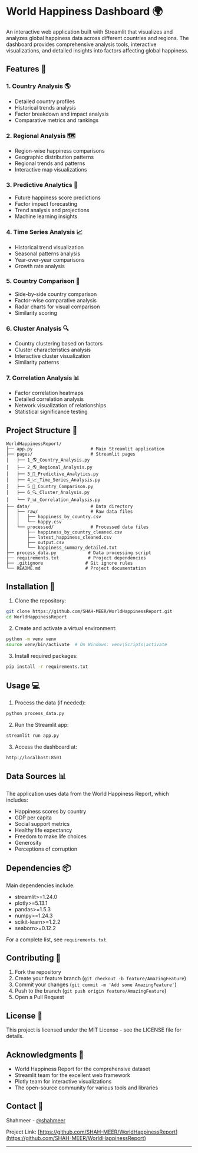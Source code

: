 # World Happiness Dashboard 🌍

An interactive web application built with Streamlit that visualizes and analyzes global happiness data across different countries and regions. The dashboard provides comprehensive analysis tools, interactive visualizations, and detailed insights into factors affecting global happiness.

## Features 🌟

### 1. Country Analysis 🌎
- Detailed country profiles
- Historical trends analysis
- Factor breakdown and impact analysis
- Comparative metrics and rankings

### 2. Regional Analysis 🗺️
- Region-wise happiness comparisons
- Geographic distribution patterns
- Regional trends and patterns
- Interactive map visualizations

### 3. Predictive Analytics 🔮
- Future happiness score predictions
- Factor impact forecasting
- Trend analysis and projections
- Machine learning insights

### 4. Time Series Analysis 📈
- Historical trend visualization
- Seasonal patterns analysis
- Year-over-year comparisons
- Growth rate analysis

### 5. Country Comparison 🔄
- Side-by-side country comparison
- Factor-wise comparative analysis
- Radar charts for visual comparison
- Similarity scoring

### 6. Cluster Analysis 🔍
- Country clustering based on factors
- Cluster characteristics analysis
- Interactive cluster visualization
- Similarity patterns

### 7. Correlation Analysis 📊
- Factor correlation heatmaps
- Detailed correlation analysis
- Network visualization of relationships
- Statistical significance testing

## Project Structure 📁

```
WorldHappinessReport/
├── app.py                      # Main Streamlit application
├── pages/                      # Streamlit pages
│   ├── 1_🌎_Country_Analysis.py
│   ├── 2_🌎_Regional_Analysis.py
│   ├── 3_🔮_Predictive_Analytics.py
│   ├── 4_📈_Time_Series_Analysis.py
│   ├── 5_🔄_Country_Comparison.py
│   ├── 6_🔍_Cluster_Analysis.py
│   └── 7_📊_Correlation_Analysis.py
├── data/                       # Data directory
│   ├── raw/                    # Raw data files
│   │   ├── happiness_by_country.csv
│   │   └── happy.csv
│   └── processed/              # Processed data files
│       ├── happiness_by_country_cleaned.csv
│       ├── latest_happiness_cleaned.csv
│       ├── output.csv
│       └── happiness_summary_detailed.txt
├── process_data.py            # Data processing script
├── requirements.txt           # Project dependencies
├── .gitignore                # Git ignore rules
└── README.md                 # Project documentation
```

## Installation 🚀

1. Clone the repository:
```bash
git clone https://github.com/SHAH-MEER/WorldHappinessReport.git
cd WorldHappinessReport
```

2. Create and activate a virtual environment:
```bash
python -m venv venv
source venv/bin/activate  # On Windows: venv\Scripts\activate
```

3. Install required packages:
```bash
pip install -r requirements.txt
```

## Usage 💻

1. Process the data (if needed):
```bash
python process_data.py
```

2. Run the Streamlit app:
```bash
streamlit run app.py
```

3. Access the dashboard at:
```
http://localhost:8501
```

## Data Sources 📊

The application uses data from the World Happiness Report, which includes:
- Happiness scores by country
- GDP per capita
- Social support metrics
- Healthy life expectancy
- Freedom to make life choices
- Generosity
- Perceptions of corruption

## Dependencies 📦

Main dependencies include:
- streamlit>=1.24.0
- plotly>=5.13.1
- pandas>=1.5.3
- numpy>=1.24.3
- scikit-learn>=1.2.2
- seaborn>=0.12.2

For a complete list, see `requirements.txt`.

## Contributing 🤝

1. Fork the repository
2. Create your feature branch (`git checkout -b feature/AmazingFeature`)
3. Commit your changes (`git commit -m 'Add some AmazingFeature'`)
4. Push to the branch (`git push origin feature/AmazingFeature`)
5. Open a Pull Request

## License 📄

This project is licensed under the MIT License - see the LICENSE file for details.

## Acknowledgments 👏

- World Happiness Report for the comprehensive dataset
- Streamlit team for the excellent web framework
- Plotly team for interactive visualizations
- The open-source community for various tools and libraries

## Contact 📧

Shahmeer - [@shahmeer](https://github.com/SHAH-MEER)

Project Link: [https://github.com/SHAH-MEER/WorldHappinessReport](https://github.com/SHAH-MEER/WorldHappinessReport)

---
